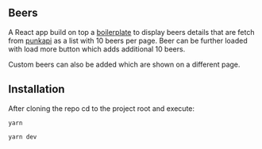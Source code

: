 ## Beers
A React app build on top a [boilerplate](https://github.com/ixartz/Next-js-Boilerplate/) to display beers details that are fetch from [punkapi](https://punkapi.com/documentation/v2) as a list 
with 10 beers per page. Beer can be further loaded with load more button which adds additional 10 beers.

Custom beers can also be added which are shown on a different page.


## Installation
After cloning the repo cd to the project root and execute:
```
yarn 

yarn dev
```


